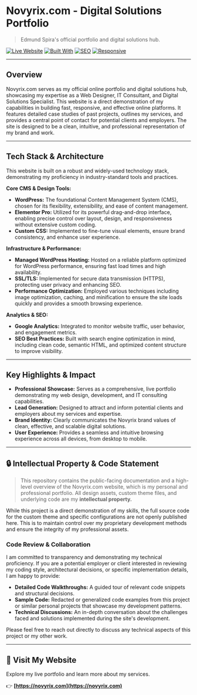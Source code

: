 # Novyrix.com - Digital Solutions Portfolio
> Edmund Spira's official portfolio and digital solutions hub.


[![Live Website](https://img.shields.io/website?url=https%3A%2F%2Fnovyrix.com)](https://novyrix.com)
[![Built With](https://img.shields.io/badge/Built%20With-WordPress%20%26%20Elementor-blue)](#)
[![SEO](https://img.shields.io/badge/SEO-Optimized-green)](#)
[![Responsive](https://img.shields.io/badge/Design-Responsive-orange)](#)

---

## Overview

Novyrix.com serves as my official online portfolio and digital solutions hub, showcasing my expertise as a Web Designer, IT Consultant, and Digital Solutions Specialist. This website is a direct demonstration of my capabilities in building fast, responsive, and effective online platforms. It features detailed case studies of past projects, outlines my services, and provides a central point of contact for potential clients and employers. The site is designed to be a clean, intuitive, and professional representation of my brand and work.

---

## Tech Stack & Architecture

This website is built on a robust and widely-used technology stack, demonstrating my proficiency in industry-standard tools and practices.

**Core CMS & Design Tools:**
* **WordPress:** The foundational Content Management System (CMS), chosen for its flexibility, extensibility, and ease of content management.
* **Elementor Pro:** Utilized for its powerful drag-and-drop interface, enabling precise control over layout, design, and responsiveness without extensive custom coding.
* **Custom CSS:** Implemented to fine-tune visual elements, ensure brand consistency, and enhance user experience.

**Infrastructure & Performance:**
* **Managed WordPress Hosting:** Hosted on a reliable platform optimized for WordPress performance, ensuring fast load times and high availability.
* **SSL/TLS:** Implemented for secure data transmission (HTTPS), protecting user privacy and enhancing SEO.
* **Performance Optimization:** Employed various techniques including image optimization, caching, and minification to ensure the site loads quickly and provides a smooth browsing experience.

**Analytics & SEO:**
* **Google Analytics:** Integrated to monitor website traffic, user behavior, and engagement metrics.
* **SEO Best Practices:** Built with search engine optimization in mind, including clean code, semantic HTML, and optimized content structure to improve visibility.

---

## Key Highlights & Impact

* **Professional Showcase:** Serves as a comprehensive, live portfolio demonstrating my web design, development, and IT consulting capabilities.
* **Lead Generation:** Designed to attract and inform potential clients and employers about my services and expertise.
* **Brand Identity:** Clearly communicates the Novyrix brand values of clean, effective, and scalable digital solutions.
* **User Experience:** Provides a seamless and intuitive browsing experience across all devices, from desktop to mobile.

---

## 🔒 Intellectual Property & Code Statement

> This repository contains the public-facing documentation and a high-level overview of the Novyrix.com website, which is my personal and professional portfolio. All design assets, custom theme files, and underlying code are my **intellectual property.**

While this project is a direct demonstration of my skills, the full source code for the custom theme and specific configurations are not openly published here. This is to maintain control over my proprietary development methods and ensure the integrity of my professional assets.

### **Code Review & Collaboration**

I am committed to transparency and demonstrating my technical proficiency. If you are a potential employer or client interested in reviewing my coding style, architectural decisions, or specific implementation details, I am happy to provide:
* **Detailed Code Walkthroughs:** A guided tour of relevant code snippets and structural decisions.
* **Sample Code:** Redacted or generalized code examples from this project or similar personal projects that showcase my development patterns.
* **Technical Discussions:** An in-depth conversation about the challenges faced and solutions implemented during the site's development.

Please feel free to reach out directly to discuss any technical aspects of this project or my other work.

---

## 🔗 Visit My Website

Explore my live portfolio and learn more about my services.

👉 **[https://novyrix.com](https://novyrix.com)**
